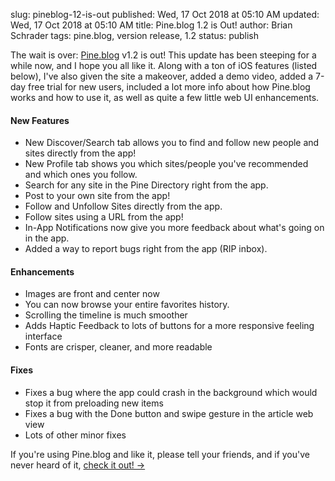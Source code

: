 slug: pineblog-12-is-out
published: Wed, 17 Oct 2018 at 05:10 AM
updated: Wed, 17 Oct 2018 at 05:10 AM
title: Pine.blog 1.2 is Out!
author: Brian Schrader
tags: pine.blog, version release, 1.2
status: publish

The wait is over: [Pine.blog][pine] v1.2 is out! This update has been steeping for a while now, and I hope you all like it. Along with a ton of iOS features (listed below), I've also given the site a makeover, added a demo video, added a 7-day free trial for new users, included a lot more info about how Pine.blog works and how to use it, as well as quite a few little web UI enhancements.

#### New Features

- New Discover/Search tab allows you to find and follow new people and sites directly from the app!
- New Profile tab shows you which sites/people you've recommended and which ones you follow.
- Search for any site in the Pine Directory right from the app.
- Post to your own site from the app!
- Follow and Unfollow Sites directly from the app.
- Follow sites using a URL from the app!
- In-App Notifications now give you more feedback about what's going on in the app.
- Added a way to report bugs right from the app (RIP inbox).

#### Enhancements

- Images are front and center now
- You can now browse your entire favorites history.
- Scrolling the timeline is much smoother
- Adds Haptic Feedback to lots of buttons for a more responsive feeling interface
- Fonts are crisper, cleaner, and more readable

#### Fixes

- Fixes a bug where the app could crash in the background which would stop it from preloading new items
- Fixes a bug with the Done button and swipe gesture in the article web view
- Lots of other minor fixes

If you're using Pine.blog and like it, please tell your friends, and if you've never heard of it, [check it out! &#8594;][pine]

[pine]: https://pine.blog/
